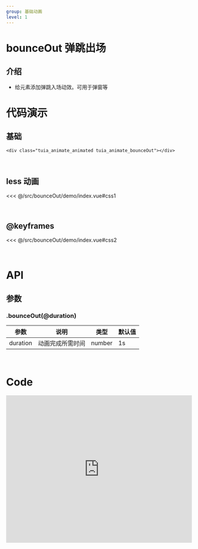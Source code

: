 ```yaml
---
group: 基础动画
level: 1
---
```


# bounceOut 弹跳出场

## 介绍
* 给元素添加弹跳入场动效。可用于弹窗等

# 代码演示

## 基础

```
<div class="tuia_animate_animated tuia_animate_bounceOut"></div>
```

<br />

## less 动画

<<< @/src/bounceOut/demo/index.vue#css1

<br />

## @keyframes

<<< @/src/bounceOut/demo/index.vue#css2

<br />


# API

## 参数
### .bounceOut(@duration)
| 参数       | 说明                          | 类型               | 默认值     |
| ---------- | ----------------------------- | ------------------ | ---------- |
| duration       | 动画完成所需时间                 | number           | 1s  |
<br />

# Code

<iframe allowfullscreen="true" allowpaymentrequest="true" allowtransparency="true" frameborder="0" height="400" width="100%" scrolling="no" style="width: 100%; overflow:hidden; display:block;" loading="lazy" src="https://codepen.io/xieshiyi/embed/MWEbXQR?height=265&theme-id=dark&default-tab=css%2Cresult&user=eltonmesquita&slug-hash=oNjGGbw&pen-title=Prefers-reduce-motion%20media%20query&name=cp_embed_1"></iframe>